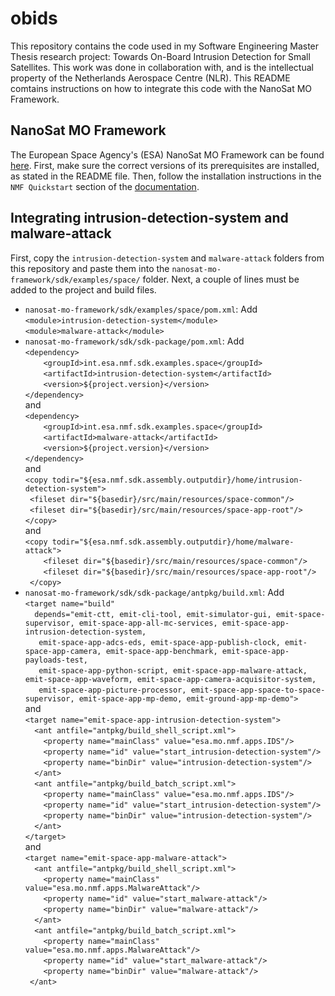 # obids
This repository contains the code used in my Software Engineering Master Thesis research project: Towards On-Board Intrusion Detection for Small Satellites. This work was done in collaboration with, and is the intellectual property of the Netherlands Aerospace Centre (NLR). This README comtains instructions on how to integrate this code with the NanoSat MO Framework.

## NanoSat MO Framework
The European Space Agency's (ESA) NanoSat MO Framework can be found [here](https://github.com/esa/nanosat-mo-framework). First, make sure the correct versions of its prerequisites are installed, as stated in the README file. Then, follow the installation instructions in the `NMF Quickstart` section of the [documentation](https://nanosat-mo-framework.readthedocs.io/en/latest/quickstart.html).

## Integrating intrusion-detection-system and malware-attack
First, copy the `intrusion-detection-system` and `malware-attack` folders from this repository and paste them into the `nanosat-mo-framework/sdk/examples/space/` folder. Next, a couple of lines must be added to the project and build files.
* `nanosat-mo-framework/sdk/examples/space/pom.xml`: Add  
  `<module>intrusion-detection-system</module>`  
  `<module>malware-attack</module>`  
* `nanosat-mo-framework/sdk/sdk-package/pom.xml`: Add  
  `<dependency>`  
  `    <groupId>int.esa.nmf.sdk.examples.space</groupId>`  
  `    <artifactId>intrusion-detection-system</artifactId>`  
  `    <version>${project.version}</version>`  
  `</dependency>`  
   and  
  `<dependency>`  
  `    <groupId>int.esa.nmf.sdk.examples.space</groupId>`  
  `    <artifactId>malware-attack</artifactId>`  
  `    <version>${project.version}</version>`  
  `</dependency>`  
   and  
  `<copy todir="${esa.nmf.sdk.assembly.outputdir}/home/intrusion-detection-system">`  
  `	<fileset dir="${basedir}/src/main/resources/space-common"/>`  
  `	<fileset dir="${basedir}/src/main/resources/space-app-root"/>`  
  `</copy>`  
   and  
  `<copy todir="${esa.nmf.sdk.assembly.outputdir}/home/malware-attack">`  
  `    <fileset dir="${basedir}/src/main/resources/space-common"/>`  
  `    <fileset dir="${basedir}/src/main/resources/space-app-root"/>`  
  ` </copy>`  
* `nanosat-mo-framework/sdk/sdk-package/antpkg/build.xml`: Add  
  `<target name="build"`  
  `  depends="emit-ctt, emit-cli-tool, emit-simulator-gui, emit-space-supervisor, emit-space-app-all-mc-services, emit-space-app-intrusion-detection-system,`  
  `   emit-space-app-adcs-eds, emit-space-app-publish-clock, emit-space-app-camera, emit-space-app-benchmark, emit-space-app-payloads-test,`  
  `   emit-space-app-python-script, emit-space-app-malware-attack, emit-space-app-waveform, emit-space-app-camera-acquisitor-system,`  
  `   emit-space-app-picture-processor, emit-space-app-space-to-space-supervisor, emit-space-app-mp-demo, emit-ground-app-mp-demo">`  
   and  
  `<target name="emit-space-app-intrusion-detection-system">`  
  `  <ant antfile="antpkg/build_shell_script.xml">`  
  `    <property name="mainClass" value="esa.mo.nmf.apps.IDS"/>`  
  `    <property name="id" value="start_intrusion-detection-system"/>`  
  `    <property name="binDir" value="intrusion-detection-system"/>`  
  `  </ant>`  
  `  <ant antfile="antpkg/build_batch_script.xml">`  
  `    <property name="mainClass" value="esa.mo.nmf.apps.IDS"/>`  
  `    <property name="id" value="start_intrusion-detection-system"/>`  
  `    <property name="binDir" value="intrusion-detection-system"/>`  
  `  </ant>`  
  `</target>`  
  and  
  `<target name="emit-space-app-malware-attack">`  
  `  <ant antfile="antpkg/build_shell_script.xml">`  
  `    <property name="mainClass" value="esa.mo.nmf.apps.MalwareAttack"/>`  
  `    <property name="id" value="start_malware-attack"/>`  
  `    <property name="binDir" value="malware-attack"/>`  
  `  </ant>`  
  `  <ant antfile="antpkg/build_batch_script.xml">`  
  `    <property name="mainClass" value="esa.mo.nmf.apps.MalwareAttack"/>`  
  `    <property name="id" value="start_malware-attack"/>`  
  `    <property name="binDir" value="malware-attack"/>`  
  ` </ant>`  

  
